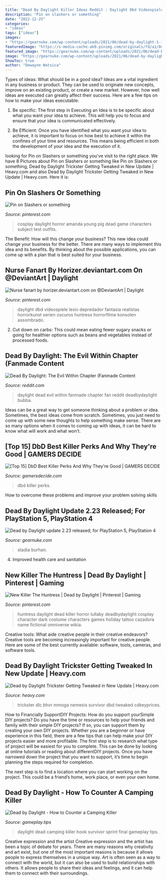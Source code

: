 ```yaml
---
title: "Dead By Daylight Killer Ideas Reddit : Daylight Dbd Videospiele Lesiv Depredador Fantasia Realistas Horrorkunst Serien Oscuros Huntress Horrorfilme Konsolen Assombrado"
description: "Pin on slashers or something"
date: "2022-12-25"
categories:
- "ideas"
tags: ["ideas"]
images:
- "https://gearnuke.com/wp-content/uploads/2021/06/dead-by-daylight-1-1-768x432-1.jpg"
featuredImage: "https://s-media-cache-ak0.pinimg.com/originals/fd/a1/8c/fda18c6504ff3bf256e2f0e67711f4df.png"
featured_image: "https://gearnuke.com/wp-content/uploads/2021/06/dead-by-daylight-1-1-768x432-1.jpg"
image: "https://gearnuke.com/wp-content/uploads/2021/06/dead-by-daylight-1-1-768x432-1.jpg"
ShowToc: true
author: "Dewayne Watsica"
---
```



Types of ideas: What should be in a good idea?
Ideas are a vital ingredient in any business or product. They can be used to originate new concepts, improve on an existing product, or create a new market. However, how well ideas are executed can greatly affect their success. Here are a few tips on how to make your ideas executable:
1. Be specific: The first step in Executing an Idea is to be specific about what you want your idea to achieve. This will help you to focus and ensure that your idea is communicated effectively.

2. Be Efficient: Once you have identified what you want your idea to achieve, it is important to focus on how best to achieve it within the confines of your time and resources. This means being efficient in both the development of your idea and the execution of it.


	

		
looking for Pin on Slashers or something you've visit to the right place. We have 8 Pictures about Pin on Slashers or something like Pin on Slashers or something, Dead by Daylight Trickster Getting Tweaked in New Update | Heavy.com and also Dead by Daylight Trickster Getting Tweaked in New Update | Heavy.com. Here it is:
		
    
## Pin On Slashers Or Something

<img loading=lazy src="https://i.pinimg.com/originals/d5/3f/d4/d53fd4727c3334abd571b6c671fafef3.jpg" onerror="this.onerror=null;this.src='https://tse2.mm.bing.net/th?id=OIP.NQBJlgOpYwX0aOZwo1qlHwHaL6&amp;pid=15.1';" alt="Pin on Slashers or something">

_Source: pinterest.com_

>cosplay daylight horror amanda young pig dead game characters subject test outfits. 

	

The Benefit: How will this change your business?
This new idea could change your business for the better. There are many ways to implement this idea and its benefits. By thinking about the possible applications, you can come up with a plan that is best suited for your business.

    
## Nurse Fanart By Horizer.deviantart.com On @DeviantArt | Daylight

<img loading=lazy src="https://i.pinimg.com/736x/90/c0/f5/90c0f576c57d77c84a8fad016eacc97c.jpg" onerror="this.onerror=null;this.src='https://tse3.mm.bing.net/th?id=OIP.jGWcYXWJ4SIlSdGLuLZt_AHaKX&amp;pid=15.1';" alt="Nurse fanart by horizer.deviantart.com on @DeviantArt | Daylight">

_Source: pinterest.com_

>daylight dbd videospiele lesiv depredador fantasia realistas horrorkunst serien oscuros huntress horrorfilme konsolen assombrado. 

	

2. Cut down on carbs: This could mean eating fewer sugary snacks or going for healthier options such as beans and vegetables instead of processed foods.

    
## Dead By Daylight: The Evil Within Chapter (Fanmade Content

<img loading=lazy src="https://preview.redd.it/zawh3wghgy431.png?width=1024&amp;auto=webp&amp;s=0f18624a35f32643d1b77e5b9e41b9cca6a14882" onerror="this.onerror=null;this.src='https://tse2.mm.bing.net/th?id=OIP.AGv5okaGoPgNSeeZ7RUz6QHaEI&amp;pid=15.1';" alt="Dead By Daylight: The Evil Within Chapter (Fanmade Content">

_Source: reddit.com_

>daylight dead evil within fanmade chapter fan reddit deadbydaylight bubba. 

	

Ideas can be a great way to get someone thinking about a problem or idea. Sometimes, the best ideas come from scratch. Sometimes, you just need to come up with some new thoughts to help something make sense. There are so many options when it comes to coming up with ideas, it can be hard to know what will work and what won’t.

    
## [Top 15] DbD Best Killer Perks And Why They&#039;re Good | GAMERS DECIDE

<img loading=lazy src="https://www.gamersdecide.com/sites/default/files/img4_3.jpg" onerror="this.onerror=null;this.src='https://tse3.mm.bing.net/th?id=OIP.4-3XzBA_zDSX3V1SQgJ_1QHaD-&amp;pid=15.1';" alt="[Top 15] DbD Best Killer Perks And Why They&#039;re Good | GAMERS DECIDE">

_Source: gamersdecide.com_

>dbd killer perks. 

	

How to overcome these problems and improve your problem solving skills
 

    
## Dead By Daylight Update 2.23 Released; For PlayStation 5, PlayStation 4

<img loading=lazy src="https://gearnuke.com/wp-content/uploads/2021/06/dead-by-daylight-1-1-768x432-1.jpg" onerror="this.onerror=null;this.src='https://tse1.mm.bing.net/th?id=OIP.fFXkK7zbbTRUCT7Fg-eFIQHaEK&amp;pid=15.1';" alt="Dead by Daylight update 2.23 released; for PlayStation 5, PlayStation 4">

_Source: gearnuke.com_

>stadia burhan. 

	

4. Improved health care and sanitation 

    
## New Killer The Huntress | Dead By Daylight | Pinterest | Gaming

<img loading=lazy src="https://s-media-cache-ak0.pinimg.com/originals/fd/a1/8c/fda18c6504ff3bf256e2f0e67711f4df.png" onerror="this.onerror=null;this.src='https://tse2.mm.bing.net/th?id=OIP.o9EPQKFevyZDKDLnDy7x6QHaPY&amp;pid=15.1';" alt="New Killer The Huntress | Dead by Daylight | Pinterest | Gaming">

_Source: pinterest.com_

>huntress daylight dead killer horror lullaby deadbydaylight cosplay character dark costume characters games holiday tattoo cazadora name fictional omniverse wikia. 

	

Creative tools: What aide creative people in their creative endeavors?
Creative tools are becoming increasingly important for creative people. Here are some of the best currently available: software, tools, cameras, and software tools.

    
## Dead By Daylight Trickster Getting Tweaked In New Update | Heavy.com

<img loading=lazy src="https://heavy.com/wp-content/uploads/2021/04/dead-by-daylight-trickster-buff.jpg?quality=65&amp;strip=all&amp;w=780" onerror="this.onerror=null;this.src='https://tse4.mm.bing.net/th?id=OIP.MezLZW6KXEWBaHbvpY4ceQHaEK&amp;pid=15.1';" alt="Dead by Daylight Trickster Getting Tweaked in New Update | Heavy.com">

_Source: heavy.com_

>trickster dlc bhvr mmoga nemesis survivor dbd tweaked cdkeyprices. 

	

How to Financially SupportDIY Projects: How do you support yourSimple DIY projects?
Do you have the time or resources to help your friends and family with their simple DIY projects? If so, you can support them by creating your own DIY projects. Whether you are a beginner or have experience in this field, there are a few tips that can help make your DIY projects easier and more profitable.
The first step is to research what type of project will be easiest for you to complete. This can be done by looking at online tutorials or reading about differentDIY projects. Once you have narrowed down the project that you want to support, it’s time to begin planning the steps required for completion.

The next step is to find a location where you can start working on the project. This could be a friend’s home, work place, or even your own home.

    
## Dead By Daylight - How To Сounter A Camping Killer

<img loading=lazy src="http://gameplay.tips/uploads/posts/2017-03/1488402463_2.jpg" onerror="this.onerror=null;this.src='https://tse2.mm.bing.net/th?id=OIP.38WRMqtfZqsGRuG_TBONqwHaEK&amp;pid=15.1';" alt="Dead by Daylight - How to Сounter a Camping Killer">

_Source: gameplay.tips_

>daylight dead camping killer hook survivor sprint final gameplay tips. 

	

Creative expression and the artist
Creative expression and the artist has been a topic of debate for years. There are many reasons why creativity and art exist, but one of the most important reasons is because it allows people to express themselves in a unique way. Art is often seen as a way to connect with the world, but it can also be used to build relationships with others. It allows people to share their ideas and feelings, and it can help them to connect with their surroundings.

